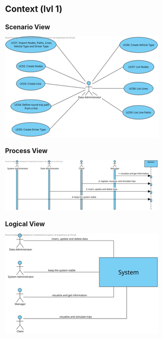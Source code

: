 # Context (lvl 1)

## Scenario View
![Scenario View](UseCaseDiagram.svg)

## Process View
![System Context Process View](ContextProcessDiagram.svg)

## Logical View
![System Context Diagram](SystemContextDiagram.svg)